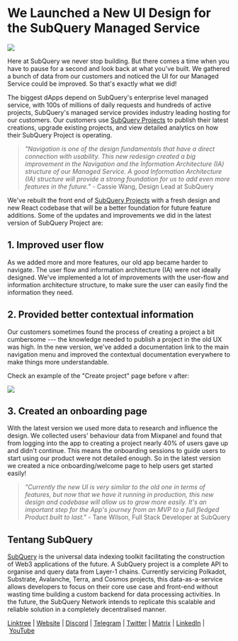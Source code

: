 # We Launched a New UI Design for the SubQuery Managed Service

![](https://miro.medium.com/max/1400/0*7AGXKSgl22oAxPPB)

Here at SubQuery we never stop building. But there comes a time when you have to pause for a second and look back at what you've built. We gathered a bunch of data from our customers and noticed the UI for our Managed Service could be improved. So that's exactly what we did!

The biggest dApps depend on SubQuery's enterprise level managed service, with 100s of millions of daily requests and hundreds of active projects, SubQuery's managed service provides industry leading hosting for our customers. Our customers use [SubQuery Projects](https://project.subquery.network/) to publish their latest creations, upgrade existing projects, and view detailed analytics on how their SubQuery Project is operating.

> _"Navigation is one of the design fundamentals that have a direct connection with usability. This new redesign created a big improvement in the Navigation and the Information Architecture (IA) structure of our Managed Service. A good Information Architecture (IA) structure will provide a strong foundation for us to add even more features in the future."_ - Cassie Wang, Design Lead at SubQuery

We've rebuilt the front end of [SubQuery Projects](https://project.subquery.network/) with a fresh design and new React codebase that will be a better foundation for future feature additions. Some of the updates and improvements we did in the latest version of SubQuery Project are:

## 1. Improved user flow

As we added more and more features, our old app became harder to navigate. The user flow and information architecture (IA) were not ideally designed. We've implemented a lot of improvements with the user-flow and information architecture structure, to make sure the user can easily find the information they need.

## 2. Provided better contextual information

Our customers sometimes found the process of creating a project a bit cumbersome --- the knowledge needed to publish a project in the old UX was high. In the new version, we've added a documentation link to the main navigation menu and improved the contextual documentation everywhere to make things more understandable.

Check an example of the "Create project" page before v after:

![](https://miro.medium.com/max/1400/0*x3GZ9uziJX08GQGD)

## 3. Created an onboarding page

With the latest version we used more data to research and influence the design. We collected users' behaviour data from Mixpanel and found that from logging into the app to creating a project nearly 40% of users gave up and didn't continue. This means the onboarding sessions to guide users to start using our product were not detailed enough. So in the latest version we created a nice onboarding/welcome page to help users get started easily!

> _"Currently the new UI is very similar to the old one in terms of features, but now that we have it running in production, this new design and codebase will allow us to grow more easily. It's an important step for the App's journey from an MVP to a full fledged Product built to last."_ - Tane Wilson, Full Stack Developer at SubQuery

## Tentang SubQuery

[SubQuery](https://subquery.network/) is the universal data indexing toolkit facilitating the construction of Web3 applications of the future. A SubQuery project is a complete API to organise and query data from Layer-1 chains. Currently servicing Polkadot, Substrate, Avalanche, Terra, and Cosmos projects, this data-as-a-service allows developers to focus on their core use case and front-end without wasting time building a custom backend for data processing activities. In the future, the SubQuery Network intends to replicate this scalable and reliable solution in a completely decentralised manner.

​​[Linktree](https://linktr.ee/subquerynetwork) | [Website](https://subquery.network/) | [Discord](https://discord.com/invite/78zg8aBSMG) | [Telegram](https://t.me/subquerynetwork) | [Twitter](https://twitter.com/subquerynetwork) | [Matrix](https://matrix.to/#/#subquery:matrix.org) | [LinkedIn](https://www.linkedin.com/company/subquery) | [YouTube](https://www.youtube.com/channel/UCi1a6NUUjegcLHDFLr7CqLw)
